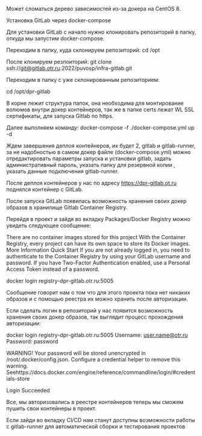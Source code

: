 Может сломаться дерево зависимостей из-за докера на CentOS 8.

Установка GitLab через docker-compose

Для установки GitLab с начало нужно клонировать репозиторий в папку, откуда мы запустим docker-compose.

Переходим в папку, куда склонируем репозиторий:
 cd /opt
 
После клонируем резпоиторий:
 git clone ssh://git@gitlab.otr.ru:2022/puvosp/infra-gitlab.git
 
Переходим в папку с уже склонированным репозиторием:

cd /opt/dpr-gitlab

В корне лежит структура папок, она необходима для монтирование волюмов внутри докер контейнеров, так же в папке certs лежат WL SSL сертификаты, для запуска Gitlab по https.

Далее выполняем команду:
 docker-compose -f ./docker-compose.yml up -d
 
Ждем завершения деплоя контейнеров, их будет 2, gitlab и gitlab-runner, за не надобностью в самом докер файле (docker-compose.yml) можно отредактировать параметры запуска и установки gitlab, задать административный пароль, указать папку для резервной копии , указать данные подключения gitlab-runner.
 
После деплоя контейнеров у нас по адресу https://dpr-gitlab.ot.ru поднялся контейнер с GitLab.

После запуска GitLab появилась возможность хранения своих докер образов в хранилище Gitlab Container Registry.

Перейдя в проект и зайдя во вкладку Packages/Docker Registry можно увидеть следующее сообщение:

There are no container images stored for this project
With the Container Registry, every project can have its own space to store its Docker images. More Information Quick Start If you are not already logged in, you need to authenticate to the Container Registry by using your GitLab username and password. If you have Two-Factor Authentication enabled, use a Personal Access Token instead of a password.

docker login registry-dpr-gitlab.otr.ru:5005


Сообщение говорит нам о том что для этого проекта пока нет никаких образов и с помощью реестра их можно хранить после авторизации.

Если сделать логин в репозиторий у нас появится возможность хранения своих докер образов, так выглядит процесс прохождения авторизации:

docker login registry-dpr-gitlab.otr.ru:5005
Username: user.name@otr.ru
Password: password

WARNING! Your password will be stored unencrypted in /root/.docker/config.json. Configure a credential helper to remove this warning. Seehttps://docs.docker.com/engine/reference/commandline/login/#credentials-store

Login Succeeded

Все, мы авторизовались в реестре контейнеров теперь мы сможем пушить свои контейнеры в проект.

Если зайди во вкладку CI/CD нам станут доступны возможности работы с gitlab-runner для автоматической сборки и тестирования проектов

